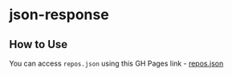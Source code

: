 # json-response

## How to Use

You can access `repos.json` using this GH Pages link - [repos.json](https://firehawk07.github.io/json-response/json/repos.json)
